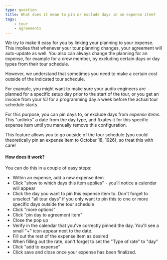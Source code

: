 ```yaml
---
type: question
title: What does it mean to pin or exclude days in an expense item?
tags:
    - tour
    - agreements
---
```


We try to make it easy for you by linking your planning to your expense.
This implies that whenever your tour planning changes, your agreement will auto-update as well.
You also can always change the planning for an expense, for example for a crew member, by excluding certain days or day types from their tour schedule.

However, we understand that sometimes you need to make a certain cost outside of the indicated tour schedule.

For example, you might want to make sure your audio engineers are planned for a specific setup day prior to the start of the tour, or you get an invoice from your VJ for a programming day a week before the actual tour schedule starts.

For this purpose, you can pin days to, or exclude days from *expense items*. 
This "unlinks" a date from the day type, and fixates it for this specific expense item until you manually remove this configuration.

This feature allows you to go outside of the tour schedule (you could theoretically pin an expense item to October 18, 1926), so treat this with care!

#### How does it work?

You can do this in a couple of easy steps:
* Within an expense, add a new expense item
* Click "show to which days this item applies" - you'll notice a calendar will appear
* Click the day you want to pin this expense item to. Don't forget to unselect "all tour days" if you only want to pin this to one or more specific days outside the tour schedule
* Click "more options"
* Click "pin day to agreement item"
* Close the pop up
* Verify in the calendar that you've correctly pinned the day. You'll see a small "+" icon appear next to the date.
* Fill out the rest of the expense item as desired
* When filling out the rate, don't forget to set the "Type of rate" to "day"
* Click "add to expense"
* Click save and close once your expense has been finalized.
